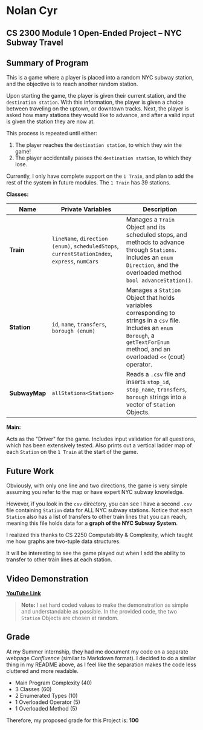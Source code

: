 # Nolan Cyr
## CS 2300 Module 1 Open-Ended Project  – NYC Subway Travel

## Summary of Program
This is a game where a player is placed into a random NYC subway station,
and the objective is to reach another random station.

Upon starting the game, the player is given their current station, and the `destination station`.
With this information, the player is given a choice between traveling on the uptown, or downtown tracks.
Next, the player is asked how many stations they would like to advance,
and after a valid input is given the station they are now at.

This process is repeated until either:
1. The player reaches the `destination station`, to which they win the game!
2. The player accidentally passes the `destination station`, to which they lose.

Currently, I only have complete support on the `1 Train`, and plan to add the rest of the system in future modules.
The `1 Train` has 39 stations.

**Classes:**

| Name          | Private Variables                                                                            | Description                                                                                                                                                                              |
|---------------|----------------------------------------------------------------------------------------------|------------------------------------------------------------------------------------------------------------------------------------------------------------------------------------------|
| **Train**     | `lineName`, `direction (enum)`, `scheduledStops`, `currentStationIndex`, `express`, `numCars` | Manages a `Train` Object and its scheduled stops, and methods to advance through `Stations`. Includes an `enum Direction`, and the overloaded method `bool advanceStation()`.            |
| **Station**   | `id`, `name`, `transfers`, `borough (enum)`                                                  | Manages a `Station` Object that holds variables corresponding to strings in a `csv` file. Includes an `enum Borough`, a `getTextForEnum` method, and an overloaded `<<` (cout) operator. |
| **SubwayMap** | `allStations<Station>`                                                                       | Reads a `.csv` file and inserts `stop_id`, `stop_name`, `transfers`, `borough` strings into a vector of `Station` Objects.                                                               |

**Main:**

Acts as the "Driver" for the game.
Includes input validation for all questions, which has been extensively tested.
Also prints out a vertical ladder map of each `Station` on the `1 Train` at the start of the game.

## Future Work ##

Obviously, with only one line and two directions,
the game is very simple assuming you refer to the map or have expert NYC subway knowledge. 

However, if you look in the `csv` directory,
you can see I have a second `.csv` file containing `Station` data for ALL NYC subway stations.
Notice that each `Station` also has a list of transfers to other train lines that you can reach,
meaning this file holds data for a **graph of the NYC Subway System**.

I realized this thanks to CS 2250 Computability & Complexity, which taught me how graphs are two-tuple data structures.

It will be interesting to see the game played out when I add the ability to transfer to other train lines at each station.

## Video Demonstration ##

**[YouTube Link](https://www.youtube.com/watch?v=8oJfOjqpsMM)**
> **Note:** I set hard coded values to make the demonstration as simple and understandable as possible. In the provided code, the two `Station` Objects are chosen at random.


## Grade ##

At my Summer internship, they had me document my code on a separate webpage _Confluence_ (similar to Markdown format).
I decided to do a similar thing in my README above, as I feel like the separation makes the code less cluttered and more readable.
- Main Program Complexity (40)
- 3 Classes (60)
- 2 Enumerated Types (10)
- 1 Overloaded Operator (5)
- 1 Overloaded Method (5)

Therefore, my proposed grade for this Project is: **100**
